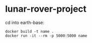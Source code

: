 # lunar-rover-project

cd into earth-base:

```
docker build -t name .
docker run -it --rm -p 5000:5000 name
```
